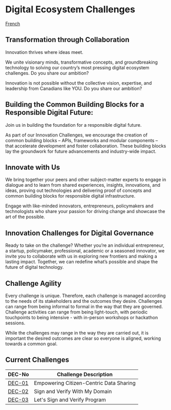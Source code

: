 # Digital Ecosystem Challenges
[French](README-fr.md)
## Transformation through Collaboration 

Innovation thrives where ideas meet. 

We unite visionary minds, transformative concepts, and groundbreaking technology to solving our country’s most pressing digital ecosystem challenges. Do you share our ambition?  

Innovation is not possible without the collective vision, expertise, and leadership from Canadians like YOU. Do you share our ambition? 

## Building the Common Building Blocks for a Responsible Digital Future: 

Join us in building the foundation for a responsible digital future.  

As part of our Innovation Challenges, we encourage the creation of common building blocks – APIs, frameworks and modular components – that accelerate development and foster collaboration. These building blocks lay the groundwork for future advancements and industry-wide impact. 

## Innovate with Us 

We bring together your peers and other subject-matter experts to engage in dialogue and to learn from shared experiences, insights, innovations, and ideas, proving out technologies and delivering proof of concepts and common building blocks for responsible digital infrastructure. 

Engage with like-minded innovators, entrepreneurs, policymakers and technologists who share your passion for driving change and showcase the art of the possible. 

## Innovation Challenges for Digital Governance 

Ready to take on the challenge? Whether you’re an individual entrepreneur, a startup, policymaker, professional, academic or a seasoned innovator, we invite you to collaborate with us in exploring new frontiers and making a lasting impact. Together, we can redefine what’s possible and shape the future of digital technology. 

## Challenge Agility
Every challenge is unique. Therefore, each challenge is managed according to the needs of its stakeholders and the outcomes they desire. Challenges can range from being informal to formal in the way that they are governed. Challenge activities can range from being light-touch, with periodic touchpoints to being intensive - with in-person workshops or hackathon sessions. 

While the challenges may range in the way they are carried out, it is important the desired outcomes are clear so everyone is aligned, working towards a common goal.

## Current Challenges

|DEC-No|Challenge Description|
|---|---|
|[DEC-01](/challenges/dec-01.md)| Empowering Citizen-Centric Data Sharing|
|[DEC-02](/challenges/dec-02.md)| Sign and Verify With My Domain|
|[DEC-03](/challenges/dec-03.md)| Let's Sign and Verify Program|

